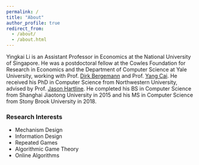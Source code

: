 ```yaml
---
permalink: /
title: "About"
author_profile: true
redirect_from: 
  - /about/
  - /about.html
---
```


Yingkai Li is an Assistant Professor in Economics at the National University of Singapore. He was a postdoctoral fellow at the Cowles Foundation for Research in Economics and the Department of Computer Science at Yale University, working with Prof. [Dirk Bergemann](https://campuspress.yale.edu/dirkbergemann/) and Prof. [Yang Cai](https://www.cs.yale.edu/homes/cai/). He received his PhD in Computer Science from Northwestern University, advised by Prof. [Jason Hartline](https://sites.northwestern.edu/hartline/). He completed his BS in Computer Science from Shanghai Jiaotong University in 2015 and his MS in Computer Science from Stony Brook University in 2018.


### Research Interests
* Mechanism Design
* Information Design
* Repeated Games
* Algorithmic Game Theory
* Online Algorithms

